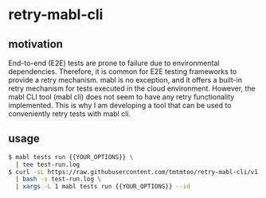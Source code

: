 # retry-mabl-cli

## motivation

End-to-end (E2E) tests are prone to failure due to environmental dependencies. Therefore, it is common for E2E testing frameworks to provide a retry mechanism. mabl is no exception, and it offers a built-in retry mechanism for tests executed in the cloud environment. However, the mabl CLI tool (mabl cli) does not seem to have any retry functionality implemented. This is why I am developing a tool that can be used to conveniently retry tests with mabl cli.

## usage

```.bash
$ mabl tests run {{YOUR_OPTIONS}} \
  | tee test-run.log
$ curl -sL https://raw.githubusercontent.com/tmtmtoo/retry-mabl-cli/v1.0.0/extract_failed_test_id.sh \
  | bash -s test-run.log \
  | xargs -L 1 mabl tests run {{YOUR_OPTIONS}} --id
```
